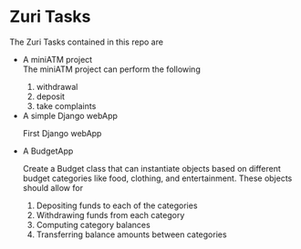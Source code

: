 <H1>Zuri Tasks</H1>
The Zuri Tasks contained in this repo are
<ul>
<li> A miniATM project </li>
The miniATM project can perform the following
<ol>
<li>withdrawal</li>
<li>deposit</li>
<li>take complaints</li>
</ol>

<li> A simple Django webApp</li>

First Django webApp
<li>A BudgetApp</li>

Create a Budget class that can instantiate objects based on different budget categories like food, clothing, and entertainment. These objects should allow for
1.  Depositing funds to each of the categories
2.  Withdrawing funds from each category
3.  Computing category balances
4.  Transferring balance amounts between categories
</ul>
